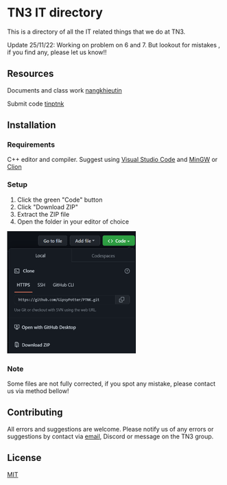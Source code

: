 # TN3 IT directory

This is a directory of all the IT related things that we do at TN3.

Update 25/11/22: Working on problem on 6 and 7. But lookout for mistakes , if you find any, please let us know!!

## Resources

Documents and class work [nangkhieutin](http://nangkhieutin.com/)

Submit code [tinptnk](http://www.tinptnk.com/login.php)

## Installation

### Requirements

C++ editor and compiler. Suggest using [Visual Studio Code](https://code.visualstudio.com/) and [MinGW](https://code.visualstudio.com/docs/cpp/config-mingw) or [Clion](https://www.jetbrains.com/clion/)

### Setup

1. Click the green "Code" button
2. Click "Download ZIP"
3. Extract the ZIP file
4. Open the folder in your editor of choice

<img src="img_1.png" alt="Step 2" style="height: 285px; width:300px;"/>

### Note
Some files are not fully corrected, if you spot any mistake, please contact us via method bellow!

## Contributing

All errors and suggestions are welcome. Please notify us of any errors or suggestions by contact via [email](nguyentadac@gmail.com), Discord or
message on the TN3 group.

## License

[MIT](https://choosealicense.com/licenses/mit/)
